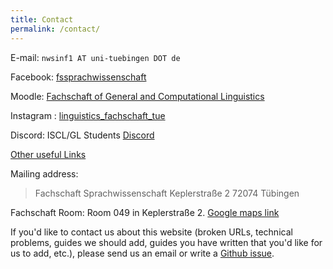```yaml
---
title: Contact
permalink: /contact/
---
```


E-mail: `nwsinf1 AT uni-tuebingen DOT de`

Facebook: [fssprachwissenschaft](https://www.facebook.com/fssprachwissenschaft)

Moodle: [Fachschaft of General and Computational Linguistics](https://moodle.zdv.uni-tuebingen.de/course/view.php?id=1181)

Instagram : [linguistics_fachschaft_tue](https://www.instagram.com/linguistics_fachschaft_tue/)

Discord: ISCL/GL Students [Discord](https://discord.gg/SDn85mB5xv)

[Other useful Links](https://linktr.ee/linguistics_sfs_tue)

Mailing address:
> Fachschaft Sprachwissenschaft
> Keplerstraße 2
> 72074 Tübingen

Fachschaft Room: Room 049 in Keplerstraße 2. [Google maps link](https://www.google.com/maps/place/Keplerstra%C3%9Fe+2,+72074+T%C3%BCbingen/@48.5262726,9.0636448,17.99z/data=!4m5!3m4!1s0x4799e5326ef479eb:0x1eacda7ea3b31d89!8m2!3d48.526381!4d9.0638569)

If you'd like to contact us about this website (broken URLs, technical problems, guides we should add, guides you have written that you'd like for us to add, etc.), please send us an email or write a [Github issue](https://github.com/fs-linguistics/fs-linguistics.github.io/issues).
